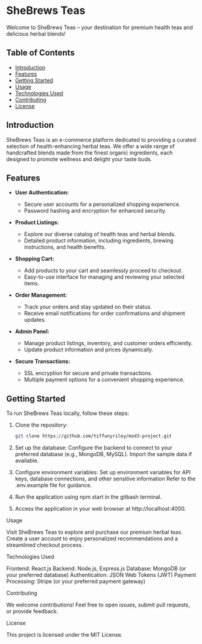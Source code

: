# SheBrews Teas

Welcome to SheBrews Teas – your destination for premium health teas and delicious herbal blends!

## Table of Contents
- [Introduction](#introduction)
- [Features](#features)
- [Getting Started](#getting-started)
- [Usage](#usage)
- [Technologies Used](#technologies-used)
- [Contributing](#contributing)
- [License](#license)

## Introduction

SheBrews Teas is an e-commerce platform dedicated to providing a curated selection of health-enhancing herbal teas. We offer a wide range of handcrafted blends made from the finest organic ingredients, each designed to promote wellness and delight your taste buds.

## Features

- **User Authentication:**
  - Secure user accounts for a personalized shopping experience.
  - Password hashing and encryption for enhanced security.

- **Product Listings:**
  - Explore our diverse catalog of health teas and herbal blends.
  - Detailed product information, including ingredients, brewing instructions, and health benefits.

- **Shopping Cart:**
  - Add products to your cart and seamlessly proceed to checkout.
  - Easy-to-use interface for managing and reviewing your selected items.

- **Order Management:**
  - Track your orders and stay updated on their status.
  - Receive email notifications for order confirmations and shipment updates.

- **Admin Panel:**
  - Manage product listings, inventory, and customer orders efficiently.
  - Update product information and prices dynamically.

- **Secure Transactions:**
  - SSL encryption for secure and private transactions.
  - Multiple payment options for a convenient shopping experience.

## Getting Started

To run SheBrews Teas locally, follow these steps:

1. Clone the repository:
   ```bash
   git clone https://github.com/tiffanyriley/mod3-project.git

2. Set up the database:
   Configure the backend to connect to your preferred database (e.g., MongoDB, MySQL).
   Import the sample data if available.
   
3.   Configure environment variables:
   Set up environment variables for API keys, database connections, and other sensitive information
   Refer to the .env.example file for guidance.

4. Run the application using npm start in the gitbash terminal.

5. Access the application in your web browser at http://localhost:4000.


Usage

Visit SheBrews Teas to explore and purchase our premium herbal teas.
Create a user account to enjoy personalized recommendations and a streamlined checkout process.

Technologies Used

Frontend: React.js
Backend: Node.js, Express.js
Database: MongoDB (or your preferred database)
Authentication: JSON Web Tokens (JWT)
Payment Processing: Stripe (or your preferred payment gateway)

Contributing

We welcome contributions! Feel free to open issues, submit pull requests, or provide feedback.

License

This project is licensed under the MIT License.
